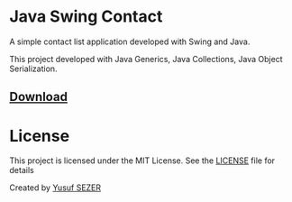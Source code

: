 # Java Swing Contact

A simple contact list application developed with Swing and Java.

This project developed with Java Generics, Java Collections, Java Object Serialization.

## [Download](https://github.com/yusufsefasezer/java-swing-contact/archive/master.zip)

# License
This project is licensed under the MIT License. See the [LICENSE](LICENSE) file for details

Created by [Yusuf SEZER](http://www.yusufsezer.com)
